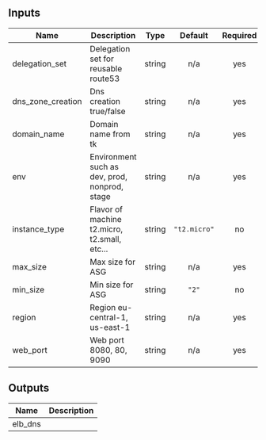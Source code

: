## Inputs

| Name | Description | Type | Default | Required |
|------|-------------|:----:|:-----:|:-----:|
| delegation\_set | Delegation set for reusable route53 | string | n/a | yes |
| dns\_zone\_creation | Dns creation true/false | string | n/a | yes |
| domain\_name | Domain name from tk | string | n/a | yes |
| env | Environment such as dev, prod, nonprod, stage | string | n/a | yes |
| instance\_type | Flavor of machine t2.micro, t2.small, etc... | string | `"t2.micro"` | no |
| max\_size | Max size for ASG | string | n/a | yes |
| min\_size | Min size for ASG | string | `"2"` | no |
| region | Region eu-central-1, us-east-1 | string | n/a | yes |
| web\_port | Web port 8080, 80, 9090 | string | n/a | yes |

## Outputs

| Name | Description |
|------|-------------|
| elb\_dns |  |

